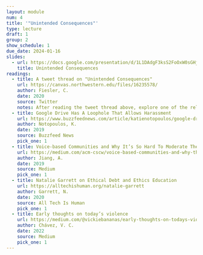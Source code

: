 ```yaml
---
layout: module
num: 4
title: '"Unintended Consequences"'
type: lecture
draft: 1
group: 2
show_schedule: 1
due_date: 2024-01-16
slides:
  - url: https://docs.google.com/presentation/d/1L1DAdgF3ksS2FoOxW0sGHjB9bzGuQMHFrcoXWjuH2FM/edit?usp=sharing
    title: Unintended Consequences
readings:
  - title: A tweet thread on "Unintended Consequences"
    url: https://canvas.northwestern.edu/files/16235578/
    author: Fiesler, C.
    date: 2020
    source: Twitter
    notes: After reading the tweet thread above, explore one of the related articles below.
  - title: Google Drive Has A Loophole That Allows Harassment
    url: https://www.buzzfeednews.com/article/katienotopoulos/google-drive-harassment-remove-shared
    author: Notopoulos, K. 
    date: 2019
    source: Buzzfeed News
    pick_one: 1
  - title: Voice-based Communities and Why It’s So Hard To Moderate Them
    url: https://medium.com/acm-cscw/voice-based-communities-and-why-they-are-so-hard-to-moderate-b3339c1f0f6a
    author: Jiang, A.
    date: 2019
    source: Medium
    pick_one: 1
  - title: Natalie Garrett on Ethical Debt and Ethics Education
    url: https://alltechishuman.org/natalie-garrett
    author: Garrett, N.
    date: 2020
    source: All Tech Is Human
    pick_one: 1
  - title: Early thoughts on today’s violence
    url: https://medium.com/@vickiebananas/early-thoughts-on-todays-violence-bb57d8c4df28
    author: Chávez, V. C. 
    date: 2022
    source: Medium
    pick_one: 1
---
```


